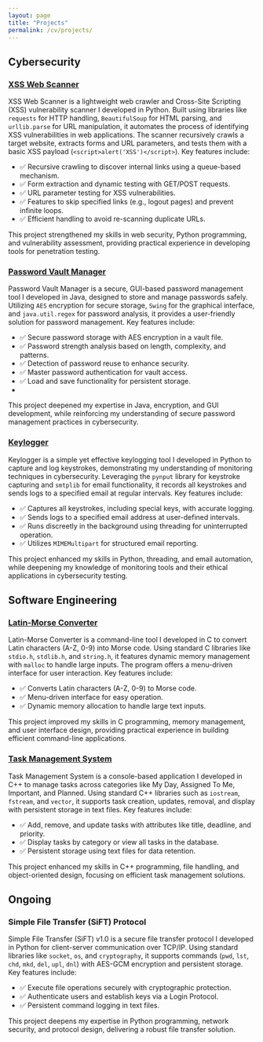 ```yaml
---
layout: page
title: "Projects"
permalink: /cv/projects/
---
```

## <i class="fas fa-shield-alt"></i> Cybersecurity

### <i class="fas fa-spider"></i> [XSS Web Scanner](https://github.com/4ykh4nCyb3r/XSS-Web-Scanner)
XSS Web Scanner is a lightweight web crawler and Cross-Site Scripting (XSS) vulnerability scanner I developed in Python. Built using libraries like `requests` for HTTP handling, `BeautifulSoup` for HTML parsing, and `urllib.parse` for URL manipulation, it automates the process of identifying XSS vulnerabilities in web applications. The scanner recursively crawls a target website, extracts forms and URL parameters, and tests them with a basic XSS payload (`<script>alert('XSS')</script>`). Key features include:

- ✅ Recursive crawling to discover internal links using a queue-based mechanism.
- ✅ Form extraction and dynamic testing with GET/POST requests.
- ✅ URL parameter testing for XSS vulnerabilities.
- ✅ Features to skip specified links (e.g., logout pages) and prevent infinite loops.
- ✅ Efficient handling to avoid re-scanning duplicate URLs.

This project strengthened my skills in web security, Python programming, and vulnerability assessment, providing practical experience in developing tools for penetration testing.

### <i class="fas fa-lock"></i> [Password Vault Manager](https://github.com/4ykh4nCyb3r/Secure-Password-Vault)
Password Vault Manager is a secure, GUI-based password management tool I developed in Java, designed to store and manage passwords safely. Utilizing `AES` encryption for secure storage, `Swing` for the graphical interface, and `java.util.regex` for password analysis, it provides a user-friendly solution for password management. Key features include:

- ✅ Secure password storage with AES encryption in a vault file.
- ✅ Password strength analysis based on length, complexity, and patterns.
- ✅ Detection of password reuse to enhance security.
- ✅ Master password authentication for vault access.
- ✅ Load and save functionality for persistent storage.
- 
This project deepened my expertise in Java, encryption, and GUI development, while reinforcing my understanding of secure password management practices in cybersecurity.

### <i class="fas fa-keyboard"></i> [Keylogger](https://github.com/4ykh4nCyb3r/Keylogger)
Keylogger is a simple yet effective keylogging tool I developed in Python to capture and log keystrokes, demonstrating my understanding of monitoring techniques in cybersecurity. Leveraging the `pynput` library for keystroke capturing and `smtplib` for email functionality, it records all keystrokes and sends logs to a specified email at regular intervals. Key features include:

- ✅ Captures all keystrokes, including special keys, with accurate logging.
- ✅ Sends logs to a specified email address at user-defined intervals.
- ✅ Runs discreetly in the background using threading for uninterrupted operation.
- ✅ Utilizes `MIMEMultipart` for structured email reporting.

This project enhanced my skills in Python, threading, and email automation, while deepening my knowledge of monitoring tools and their ethical applications in cybersecurity testing.

## <i class="fas fa-code"></i> Software Engineering

### <i class="fas fa-exchange-alt"></i> [Latin-Morse Converter](https://github.com/4ykh4nCyb3r/Morse-Code)
Latin-Morse Converter is a command-line tool I developed in C to convert Latin characters (A-Z, 0-9) into Morse code. Using standard C libraries like `stdio.h`, `stdlib.h`, and `string.h`, it features dynamic memory management with `malloc` to handle large inputs. The program offers a menu-driven interface for user interaction. Key features include:

- ✅ Converts Latin characters (A-Z, 0-9) to Morse code.
- ✅ Menu-driven interface for easy operation.
- ✅ Dynamic memory allocation to handle large text inputs.

This project improved my skills in C programming, memory management, and user interface design, providing practical experience in building efficient command-line applications.

### <i class="fas fa-tasks"></i> [Task Management System](https://github.com/4ykh4nCyb3r/Task-Manager)
Task Management System is a console-based application I developed in C++ to manage tasks across categories like My Day, Assigned To Me, Important, and Planned. Using standard C++ libraries such as `iostream`, `fstream`, and `vector`, it supports task creation, updates, removal, and display with persistent storage in text files. Key features include:

- ✅ Add, remove, and update tasks with attributes like title, deadline, and priority.
- ✅ Display tasks by category or view all tasks in the database.
- ✅ Persistent storage using text files for data retention.

This project enhanced my skills in C++ programming, file handling, and object-oriented design, focusing on efficient task management solutions.

## <i class="fas fa-hourglass-half"></i> Ongoing

### <i class="fas fa-file"></i> Simple File Transfer (SiFT) Protocol
Simple File Transfer (SiFT) v1.0 is a secure file transfer protocol I developed in Python for client-server communication over TCP/IP. Using standard libraries like `socket`, `os`, and `cryptography`, it supports commands (`pwd`, `lst`, `chd`, `mkd`, `del`, `upl`, `dnl`) with AES-GCM encryption and persistent storage. Key features include:

- ✅ Execute file operations securely with cryptographic protection.
- ✅ Authenticate users and establish keys via a Login Protocol.
- ✅ Persistent command logging in text files.

This project deepens my expertise in Python programming, network security, and protocol design, delivering a robust file transfer solution.
